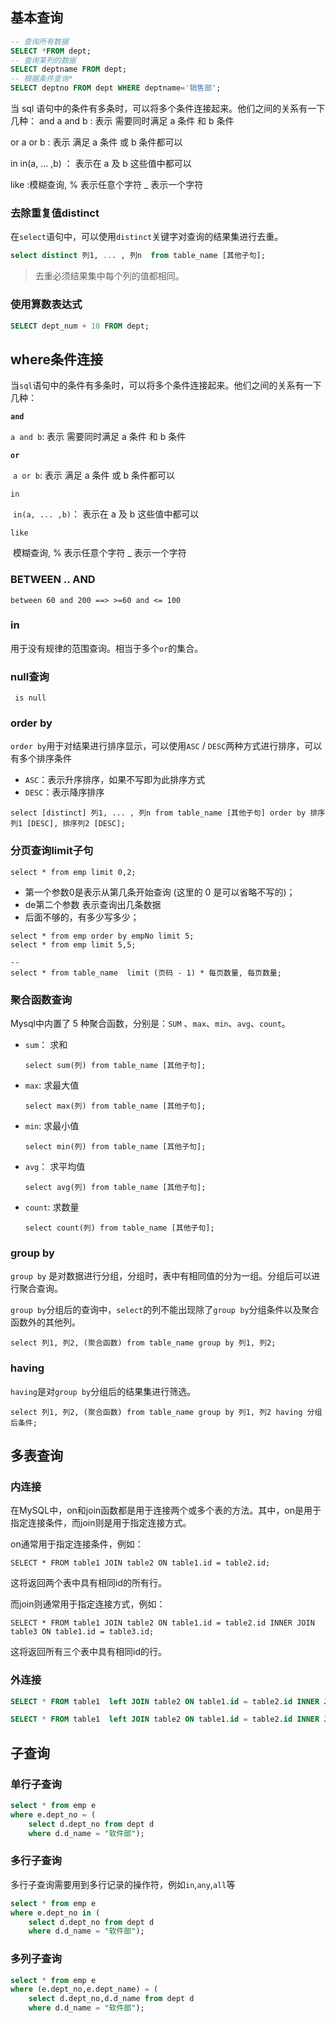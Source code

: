 

## 基本查询

```sql
-- 查询所有数据
SELECT *FROM dept;
-- 查询某列的数据
SELECT deptname FROM dept;
-- 根据条件查询*
SELECT deptno FROM dept WHERE deptname='销售部';
```

当 sql 语句中的条件有多条时，可以将多个条件连接起来。他们之间的关系有一下几种： and a and b : 表示 需要同时满足 a 条件 和 b 条件

or a or b : 表示 满足 a 条件 或 b 条件都可以

in in(a, ... ,b) ： 表示在 a 及 b 这些值中都可以

like :模糊查询, % 表示任意个字符 _ 表示一个字符



### 去除重复值distinct

 在`select`语句中，可以使用`distinct`关键字对查询的结果集进行去重。

```sql
select distinct 列1, ... , 列n  from table_name [其他子句];
```

> 去重必须结果集中每个列的值都相同。

### 使用算数表达式

```sql
SELECT dept_num + 10 FROM dept;
```

## where条件连接

当`sql`语句中的条件有多条时，可以将多个条件连接起来。他们之间的关系有一下几种：

**`and`**

   `a and b`: 表示 需要同时满足 a 条件 和 b 条件

**`or`**

​	`a or b`: 表示 满足 a 条件 或 b 条件都可以

```
in
```

​	`in(a, ... ,b)`： 表示在 a 及 b 这些值中都可以

```
like
```

​    模糊查询,  % 表示任意个字符  _ 表示一个字符

### BETWEEN .. AND

`between 60 and 200 ==> >=60 and <= 100`

### in

用于没有规律的范围查询。相当于多个`or`的集合。

### null查询

` is null`

### order by

`order by`用于对结果进行排序显示，可以使用`ASC` / `DESC`两种方式进行排序，可以有多个排序条件

- `ASC`：表示升序排序，如果不写即为此排序方式
- `DESC`：表示降序排序

```
select [distinct] 列1, ... , 列n from table_name [其他子句] order by 排序列1 [DESC], 排序列2 [DESC];
```

### 分页查询limit子句

```
select * from emp limit 0,2;
```

- 第一个参数0是表示从第几条开始查询 (这里的 0 是可以省略不写的)；
- de第二个参数 表示查询出几条数据
- 后面不够的，有多少写多少；

```
select * from emp order by empNo limit 5;
select * from emp limit 5,5;

-- 
select * from table_name  limit (页码 - 1) * 每页数量, 每页数量;
```

### 聚合函数查询

Mysql中内置了 5 种聚合函数，分别是：`SUM` 、`max`、`min`、`avg`、`count`。

- `sum`： 求和

  ```
  select sum(列) from table_name [其他子句];
  ```

- `max`: 求最大值

  ```
  select max(列) from table_name [其他子句];
  ```

- `min`: 求最小值

  ```
  select min(列) from table_name [其他子句];
  ```

- `avg`： 求平均值

  ```
  select avg(列) from table_name [其他子句];
  ```

- `count`: 求数量

  ```
  select count(列) from table_name [其他子句];
  ```

### group by

`group by` 是对数据进行分组，分组时，表中有相同值的分为一组。分组后可以进行聚合查询。

`group by`分组后的查询中，`select`的列不能出现除了`group by`分组条件以及聚合函数外的其他列。

```
select 列1, 列2, (聚合函数) from table_name group by 列1, 列2;
```

### having

`having`是对`group by`分组后的结果集进行筛选。

```
select 列1, 列2, (聚合函数) from table_name group by 列1, 列2 having 分组后条件;
```

## 多表查询

### 内连接

在MySQL中，on和join函数都是用于连接两个或多个表的方法。其中，on是用于指定连接条件，而join则是用于指定连接方式。

on通常用于指定连接条件，例如：

```
SELECT * FROM table1 JOIN table2 ON table1.id = table2.id;   
```

这将返回两个表中具有相同id的所有行。

而join则通常用于指定连接方式，例如：

```
SELECT * FROM table1 JOIN table2 ON table1.id = table2.id INNER JOIN table3 ON table1.id = table3.id;   
```

这将返回所有三个表中具有相同id的行。

### 外连接

```sql
SELECT * FROM table1  left JOIN table2 ON table1.id = table2.id INNER JOIN table3 ON table1.id = table3.id; 

SELECT * FROM table1  left JOIN table2 ON table1.id = table2.id INNER JOIN table3 ON table1.id = table3.id; 
```

## 子查询

### 单行子查询

```sql
select * from emp e
where e.dept_no = (
	select d.dept_no from dept d
	where d.d_name = "软件部");
```

### 多行子查询

多行子查询需要用到多行记录的操作符，例如`in`,`any`,`all`等

```sql
select * from emp e
where e.dept_no in (
	select d.dept_no from dept d
	where d.d_name = "软件部");
```

### 多列子查询

```sql
select * from emp e
where (e.dept_no,e.dept_name) = (
	select d.dept_no,d.d_name from dept d
	where d.d_name = "软件部");
```


